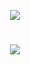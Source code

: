 <p align="center">
  <img src="https://github.com/marnixkoops/timeFold/blob/master/framer-logo.png">
</p>

#

<p align="center">
  <img src="https://github.com/marnixkoops/timeFold/blob/master/logo2.png">
</p>


